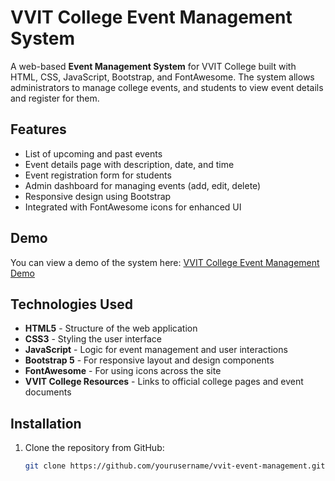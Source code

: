 # VVIT College Event Management System

A web-based **Event Management System** for VVIT College built with HTML, CSS, JavaScript, Bootstrap, and FontAwesome. The system allows administrators to manage college events, and students to view event details and register for them.

## Features

- List of upcoming and past events
- Event details page with description, date, and time
- Event registration form for students
- Admin dashboard for managing events (add, edit, delete)
- Responsive design using Bootstrap
- Integrated with FontAwesome icons for enhanced UI

## Demo

You can view a demo of the system here: [VVIT College Event Management Demo](https://vvit-events-nayeem.netlify.app/)

## Technologies Used

- **HTML5** - Structure of the web application
- **CSS3** - Styling the user interface
- **JavaScript** - Logic for event management and user interactions
- **Bootstrap 5** - For responsive layout and design components
- **FontAwesome** - For using icons across the site
- **VVIT College Resources** - Links to official college pages and event documents

## Installation

1. Clone the repository from GitHub:

   ```bash
   git clone https://github.com/yourusername/vvit-event-management.git
